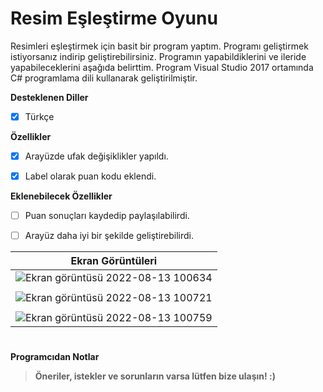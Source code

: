 # Resim Eşleştirme Oyunu 
Resimleri eşleştirmek için basit bir program yaptım. Programı geliştirmek istiyorsanız indirip geliştirebilirsiniz. Programın yapabildiklerini ve ileride yapabileceklerini aşağıda belirttim. Program Visual Studio 2017 ortamında C# programlama dili kullanarak geliştirilmiştir.

<b>Desteklenen Diller</b>
- [x] Türkçe

<b>Özellikler</b>

- [x] Arayüzde ufak değişiklikler yapıldı.
- [x] Label olarak puan kodu eklendi.


<b>Eklenebilecek Özellikler</b>

- [ ] Puan sonuçları kaydedip paylaşılabilirdi.
- [ ] Arayüz daha iyi bir şekilde geliştirebilirdi.



| <b>Ekran Görüntüleri</b> |
|---|
| ![Ekran görüntüsü 2022-08-13 100634](https://user-images.githubusercontent.com/42430554/184473305-5dbdb3a8-ab2a-4498-8241-62b2bb620cec.png) | 
|  |
| ![Ekran görüntüsü 2022-08-13 100721](https://user-images.githubusercontent.com/42430554/184473307-882d9485-c601-44e5-9856-a913dc7873d2.png) |
|  |
| ![Ekran görüntüsü 2022-08-13 100759](https://user-images.githubusercontent.com/42430554/184473311-97c613eb-8cdf-4a48-a9e2-531969356070.png) | 


#
<b>Programcıdan Notlar</b>
> <b>Öneriler, istekler ve sorunların varsa lütfen bize ulaşın! :)</b>
